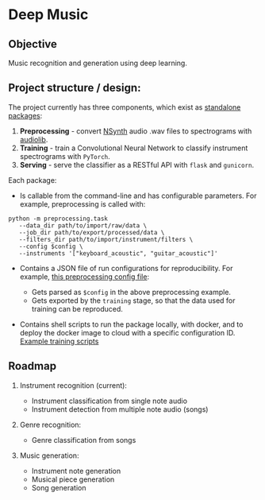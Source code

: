 # Deep Music

## Objective

Music recognition and generation using deep learning.

## Project structure / design:

The project currently has three components, which exist as [standalone packages](https://github.com/JulianFerry/deep-music/tree/master/src):
1. **Preprocessing** - convert [NSynth](https://magenta.tensorflow.org/datasets/nsynth) audio .wav files to spectrograms with [audiolib](https://github.com/JulianFerry/audiolib).
2. **Training** - train a Convolutional Neural Network to classify instrument spectrograms with `PyTorch`.
3. **Serving** - serve the classifier as a RESTful API with `flask` and `gunicorn`.

Each package:

- Is callable from the command-line and has configurable parameters. For example, preprocessing is called with:
```
python -m preprocessing.task
   --data_dir path/to/import/raw/data \
   --job_dir path/to/export/processed/data \
   --filters_dir path/to/import/instrument/filters \
   --config $config \
   --instruments '["keyboard_acoustic", "guitar_acoustic"]'
```

- Contains a JSON file of run configurations for reproducibility. For example, [this preprocessing config file](https://github.com/JulianFerry/deep-music/blob/master/src/preprocessing/shell/configs.json):
   - Gets parsed as `$config` in the above preprocessing example.
   - Gets exported by the `training` stage, so that the data used for training can be reproduced.

- Contains shell scripts to run the package locally, with docker, and to deploy the docker image to cloud with a specific configuration ID.
  [Example training scripts](https://github.com/JulianFerry/deep-music/tree/master/src/trainer/shell)


## Roadmap

1. Instrument recognition (current):
   - Instrument classification from single note audio
   - Instrument detection from multiple note audio (songs)

2. Genre recognition:
   - Genre classification from songs

3. Music generation:
   - Instrument note generation
   - Musical piece generation
   - Song generation
